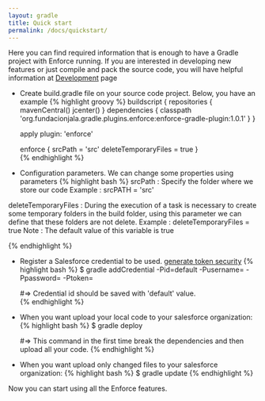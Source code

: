 ```yaml
---
layout: gradle
title: Quick start
permalink: /docs/quickstart/
---
```


Here you can find required information  that is enough to have a Gradle project with Enforce running. If you are interested in developing new features  or just compile and pack the source code, you will have helpful information  at <a href="{{ site.url }}/docs/development/" target="_blank">Development</a> page

- Create build.gradle file on your source code project. Below, you have an example
{% highlight groovy %}
   buildscript {
       repositories {
         mavenCentral()
         jcenter()
       }
       dependencies {
           classpath 'org.fundacionjala.gradle.plugins.enforce:enforce-gradle-plugin:1.0.1'
       }
   }

   apply plugin: 'enforce'
   
   enforce {
       srcPath = 'src'
       deleteTemporaryFiles = true
   }   
{% endhighlight %}

- Configuration parameters.
We can change some properties using parameters
{% highlight bash %}
srcPath : 
Specify the folder where we store our code
  Example  :  srcPATH = 'src'
    
deleteTemporaryFiles : 
During the execution of a task is necessary to create some temporary folders in the build folder, using this parameter we can define that these folders are not delete.
  Example : deleteTemporaryFiles = true
  Note    : The default value of this variable is true

{% endhighlight %}

- Register a Salesforce credential to be used. [generate token security](http://www.salesforcegeneral.com/salesforce-articles/salesforce-security-token.html)
{% highlight bash %}
   $ gradle addCredential -Pid=default
                         -Pusername=<USER NAME>
                         -Ppassword=<PASSWORD> 
                         -Ptoken=<SECURITY TOKEN>
                         
   #=> Credential id should be saved with 'default' value.                      
{% endhighlight %}


- When you want upload your local code to your salesforce organization:
{% highlight bash %}
   $ gradle deploy
   
   #=> This command in the first time break the dependencies and then upload all your code.
{% endhighlight %}


- When you want upload only changed files to your salesforce organization:
{% highlight bash %}
   $ gradle update
{% endhighlight %}

Now you can start using all the Enforce features.
